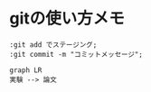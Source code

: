 # gitの使い方メモ

 ```puml
 :git add でステージング;
 :git commit -m "コミットメッセージ";
 ```

 ```mermaid
 graph LR
 実験 --> 論文
 ```